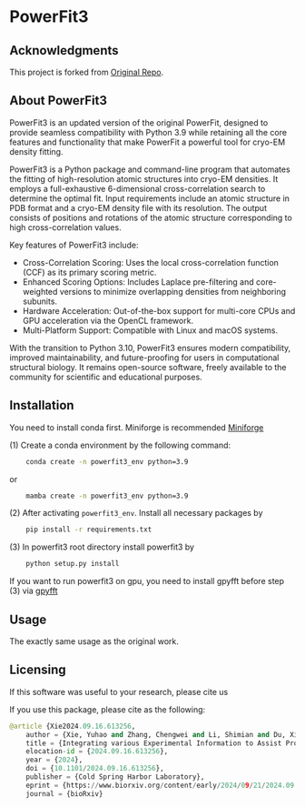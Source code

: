 # PowerFit3

## Acknowledgments
This project is forked from [Original Repo](https://github.com/original-author/original-repo).

## About PowerFit3

PowerFit3 is an updated version of the original PowerFit, designed to provide seamless compatibility with Python 3.9 while retaining all the core features and functionality that make PowerFit a powerful tool for cryo-EM density fitting.

PowerFit3 is a Python package and command-line program that automates the fitting of high-resolution atomic structures into cryo-EM densities. It employs a full-exhaustive 6-dimensional cross-correlation search to determine the optimal fit. Input requirements include an atomic structure in PDB format and a cryo-EM density file with its resolution. The output consists of positions and rotations of the atomic structure corresponding to high cross-correlation values.

Key features of PowerFit3 include:

+ Cross-Correlation Scoring: Uses the local cross-correlation function (CCF) as its primary scoring metric.
+ Enhanced Scoring Options: Includes Laplace pre-filtering and core-weighted versions to minimize overlapping densities from neighboring subunits.
+ Hardware Acceleration: Out-of-the-box support for multi-core CPUs and GPU acceleration via the OpenCL framework.
+ Multi-Platform Support: Compatible with Linux and macOS systems.

With the transition to Python 3.10, PowerFit3 ensures modern compatibility, improved maintainability, and future-proofing for users in computational structural biology. It remains open-source software, freely available to the community for scientific and educational purposes.


## Installation

You need to install conda first. Miniforge is recommended [Miniforge](https://github.com/conda-forge/miniforge)

(1) Create a conda environment by the following command:
```bash
    conda create -n powerfit3_env python=3.9
```
or
```bash
    mamba create -n powerfit3_env python=3.9
```

(2) After activating `powerfit3_env`. Install all necessary packages by

```bash
    pip install -r requirements.txt
```

(3) In powerfit3 root directory install powerfit3 by

```bash
    python setup.py install
```


If you want to run powerfit3 on gpu, you need to install gpyfft before step (3) via [gpyfft](https://github.com/geggo/gpyfft)


## Usage

The exactly same usage as the original work.


## Licensing

If this software was useful to your research, please cite us

If you use this package, please cite as the following:
```python
@article {Xie2024.09.16.613256,
	author = {Xie, Yuhao and Zhang, Chengwei and Li, Shimian and Du, Xinyu and Wang, Min and Hu, Yingtong and Liu, Sirui and Gao, Yi Qin},
	title = {Integrating various Experimental Information to Assist Protein Complex Structure Prediction by GRASP},
	elocation-id = {2024.09.16.613256},
	year = {2024},
	doi = {10.1101/2024.09.16.613256},
	publisher = {Cold Spring Harbor Laboratory},
	eprint = {https://www.biorxiv.org/content/early/2024/09/21/2024.09.16.613256.full.pdf},
	journal = {bioRxiv}

